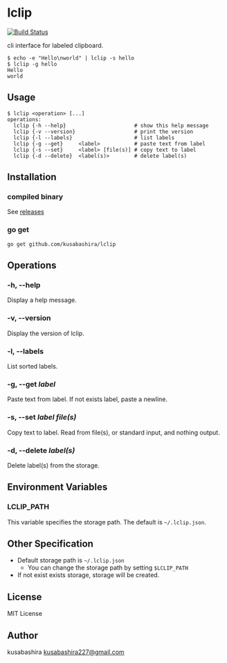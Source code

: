 lclip
=====

[![Build Status](https://travis-ci.org/kusabashira/lclip.svg?branch=master)](https://travis-ci.org/kusabashira/lclip)

cli interface for labeled clipboard.

```
$ echo -e "Hello\nworld" | lclip -s hello
$ lclip -g hello
Hello
world
```

Usage
-----

```
$ lclip <operation> [...]
operations:
  lclip {-h --help}                      # show this help message
  lclip {-v --version}                   # print the version
  lclip {-l --labels}                    # list labels
  lclip {-g --get}     <label>           # paste text from label
  lclip {-s --set}     <label> [file(s)] # copy text to label
  lclip {-d --delete}  <label(s)>        # delete label(s)
```

Installation
------------

### compiled binary

See [releases](https://github.com/kusabashira/lclip/releases)

### go get

```
go get github.com/kusabashira/lclip
```

Operations
----------

### -h, --help

Display a help message.

### -v, --version

Display the version of lclip.

### -l, --labels

List sorted labels.

### -g, --get *label*

Paste text from label.
If not exists label, paste a newline.

### -s, --set *label* *file(s)*

Copy text to label.
Read from file(s), or standard input, and nothing output.

### -d, --delete *label(s)*

Delete label(s) from the storage.

Environment Variables
---------------------

### LCLIP\_PATH

This variable specifies the storage path.
The default is `~/.lclip.json`.

Other Specification
-------------------

- Default storage path is `~/.lclip.json`
  - You can change the storage path by setting `$LCLIP_PATH`
- If not exist exists storage, storage will be created.

License
-------

MIT License

Author
------

kusabashira <kusabashira227@gmail.com>
